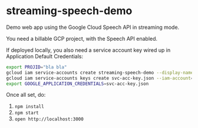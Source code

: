 # streaming-speech-demo
Demo web app using the Google Cloud Speech API in streaming mode.

You need a billable GCP project, with the Speech API enabled.

If deployed locally, you also need a service account key wired up in Application Default Credentials:

```bash
export PROJID="bla bla"
gcloud iam service-accounts create streaming-speech-demo --display-name "streaming-speech-demo"
gcloud iam service-accounts keys create svc-acc-key.json --iam-account=streaming-speech-demo@$PROJID.iam.gserviceaccount.com
export GOOGLE_APPLICATION_CREDENTIALS=svc-acc-key.json
```

Once all set, do:

1. `npm install`
2. `npm start`
3. `open http://localhost:3000`
